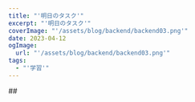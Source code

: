 ```yaml
---
title: "'明日のタスク'"
excerpt: "'明日のタスク'"
coverImage: "'/assets/blog/backend/backend03.png'"
date: 2023-04-12
ogImage:
  url: "'/assets/blog/backend/backend03.png'"
tags:
  - "'学習'"
---
```

\#﻿#